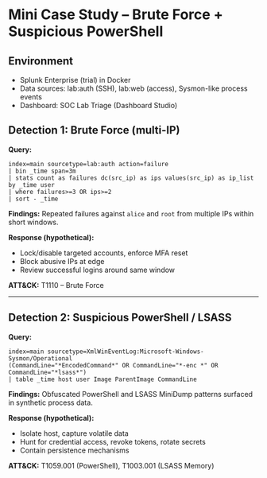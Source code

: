 # Mini Case Study – Brute Force + Suspicious PowerShell

## Environment
- Splunk Enterprise (trial) in Docker
- Data sources: lab:auth (SSH), lab:web (access), Sysmon-like process events
- Dashboard: SOC Lab Triage (Dashboard Studio)

## Detection 1: Brute Force (multi-IP)
**Query:**
```spl
index=main sourcetype=lab:auth action=failure
| bin _time span=3m
| stats count as failures dc(src_ip) as ips values(src_ip) as ip_list by _time user
| where failures>=3 OR ips>=2
| sort - _time
```

**Findings:** Repeated failures against `alice` and `root` from multiple IPs within short windows.

**Response (hypothetical):**
- Lock/disable targeted accounts, enforce MFA reset
- Block abusive IPs at edge
- Review successful logins around same window

**ATT&CK:** T1110 – Brute Force

---

## Detection 2: Suspicious PowerShell / LSASS
**Query:**
```spl
index=main sourcetype=XmlWinEventLog:Microsoft-Windows-Sysmon/Operational 
(CommandLine="*EncodedCommand*" OR CommandLine="*-enc *" OR CommandLine="*lsass*")
| table _time host user Image ParentImage CommandLine
```

**Findings:** Obfuscated PowerShell and LSASS MiniDump patterns surfaced in synthetic process data.

**Response (hypothetical):**
- Isolate host, capture volatile data
- Hunt for credential access, revoke tokens, rotate secrets
- Contain persistence mechanisms

**ATT&CK:** T1059.001 (PowerShell), T1003.001 (LSASS Memory)
